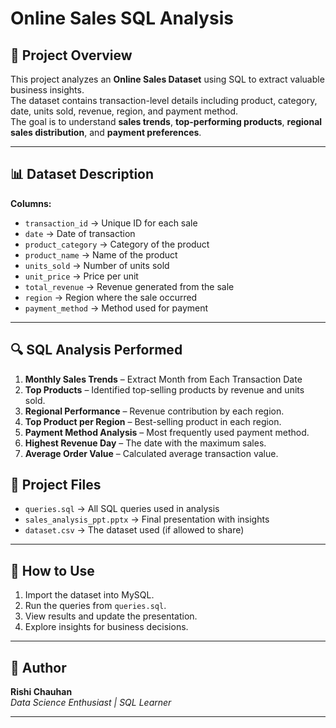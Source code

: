 # Online Sales SQL Analysis

## 📌 Project Overview
This project analyzes an **Online Sales Dataset** using SQL to extract valuable business insights.  
The dataset contains transaction-level details including product, category, date, units sold, revenue, region, and payment method.  
The goal is to understand **sales trends**, **top-performing products**, **regional sales distribution**, and **payment preferences**.

---

## 📊 Dataset Description
**Columns:**
- `transaction_id` → Unique ID for each sale
- `date` → Date of transaction
- `product_category` → Category of the product
- `product_name` → Name of the product
- `units_sold` → Number of units sold
- `unit_price` → Price per unit
- `total_revenue` → Revenue generated from the sale
- `region` → Region where the sale occurred
- `payment_method` → Method used for payment

---

## 🔍 SQL Analysis Performed
1. **Monthly Sales Trends** – Extract Month from Each Transaction Date
2. **Top Products** – Identified top-selling products by revenue and units sold.
3. **Regional Performance** – Revenue contribution by each region.
4. **Top Product per Region** – Best-selling product in each region.
5. **Payment Method Analysis** – Most frequently used payment method.
6. **Highest Revenue Day** – The date with the maximum sales.
7. **Average Order Value** – Calculated average transaction value.

## 📂 Project Files
- `queries.sql` → All SQL queries used in analysis
- `sales_analysis_ppt.pptx` → Final presentation with insights
- `dataset.csv` → The dataset used (if allowed to share)

---

## 🚀 How to Use
1. Import the dataset into MySQL.
2. Run the queries from `queries.sql`.
3. View results and update the presentation.
4. Explore insights for business decisions.

---

## 📌 Author
**Rishi Chauhan**  
_Data Science Enthusiast | SQL Learner_

---
